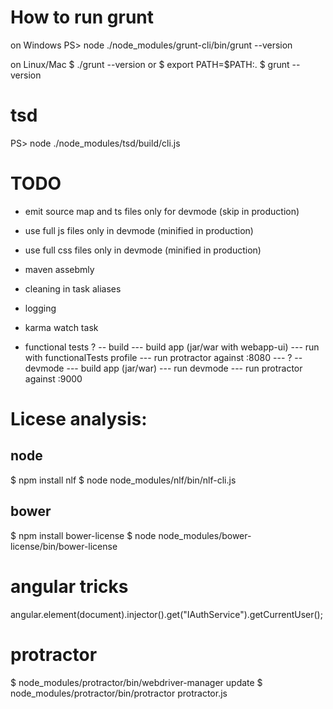 # How to run grunt

on Windows
PS> node ./node_modules/grunt-cli/bin/grunt --version

on Linux/Mac
$ ./grunt --version
or
$ export PATH=$PATH:.
$ grunt --version

# tsd
PS> node ./node_modules/tsd/build/cli.js

# TODO
- emit source map and ts files only for devmode (skip in production)
- use full js files only in devmode (minified in production)
- use full css files only in devmode (minified in production)
- maven assebmly

- cleaning in task aliases
- logging
- karma watch task

- functional tests ?
-- build
--- build app (jar/war with webapp-ui)
--- run with functionalTests profile
--- run protractor against :8080
--- ?
-- devmode
--- build app (jar/war)
--- run devmode
--- run protractor against :9000

# Licese analysis:
## node
$ npm install nlf
$ node node_modules/nlf/bin/nlf-cli.js
## bower
$ npm install bower-license
$ node node_modules/bower-license/bin/bower-license

# angular tricks
angular.element(document).injector().get("IAuthService").getCurrentUser();

# protractor
$ node_modules/protractor/bin/webdriver-manager update
$ node_modules/protractor/bin/protractor protractor.js
